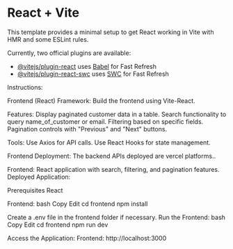 # React + Vite

This template provides a minimal setup to get React working in Vite with HMR and some ESLint rules.

Currently, two official plugins are available:

- [@vitejs/plugin-react](https://github.com/vitejs/vite-plugin-react/blob/main/packages/plugin-react/README.md) uses [Babel](https://babeljs.io/) for Fast Refresh
- [@vitejs/plugin-react-swc](https://github.com/vitejs/vite-plugin-react-swc) uses [SWC](https://swc.rs/) for Fast Refresh

Instructions:

Frontend (React)
Framework: Build the frontend using Vite-React.

Features:
Display paginated customer data in a table.
Search functionality to query name_of_customer or email.
Filtering based on specific fields.
Pagination controls with "Previous" and "Next" buttons.

Tools:
Use Axios for API calls.
Use React Hooks for state management.

Frontend Deployment:
The backend APIs deployed are vercel platforms..

Frontend:
React application with search, filtering, and pagination features.
Deployed Application:

Prerequisites
React

Frontend:
bash
Copy
Edit
cd frontend
npm install

Create a .env file in the frontend folder if necessary.
Run the Frontend:
bash
Copy
Edit
cd frontend
npm run dev

Access the Application:
Frontend: http://localhost:3000
